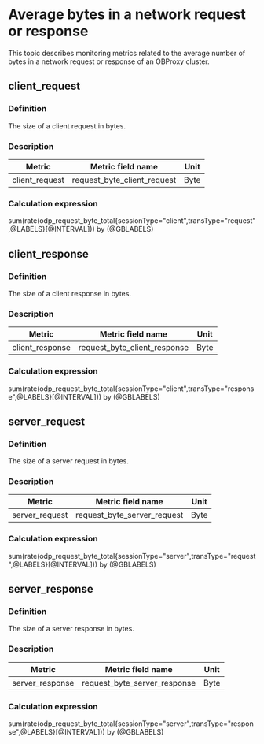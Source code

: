# Average bytes in a network request or response

This topic describes monitoring metrics related to the average number of bytes in a network request or response of an OBProxy cluster.

## client_request

### Definition

The size of a client request in bytes.

### Description

|   **Metric**   |    **Metric field name**    | **Unit** |
|----------------|-----------------------------|----------|
| client_request | request_byte_client_request | Byte    |

### Calculation expression

sum(rate(odp_request_byte_total{sessionType="client",transType="request",@LABELS}[@INTERVAL])) by (@GBLABELS)

## client_response

### Definition

The size of a client response in bytes.

### Description

|   **Metric**    |    **Metric field name**     | **Unit** |
|-----------------|------------------------------|----------|
| client_response | request_byte_client_response | Byte    |

### Calculation expression

sum(rate(odp_request_byte_total{sessionType="client",transType="response",@LABELS}[@INTERVAL])) by (@GBLABELS)

## server_request

### Definition

The size of a server request in bytes.

### Description

|   **Metric**   |    **Metric field name**    | **Unit** |
|----------------|-----------------------------|----------|
| server_request | request_byte_server_request | Byte    |

### Calculation expression

sum(rate(odp_request_byte_total{sessionType="server",transType="request",@LABELS}[@INTERVAL])) by (@GBLABELS)

## server_response

### Definition

The size of a server response in bytes.

### Description

|   **Metric**    |    **Metric field name**     | **Unit** |
|-----------------|------------------------------|----------|
| server_response | request_byte_server_response | Byte    |

### Calculation expression

sum(rate(odp_request_byte_total{sessionType="server",transType="response",@LABELS}[@INTERVAL])) by (@GBLABELS)
